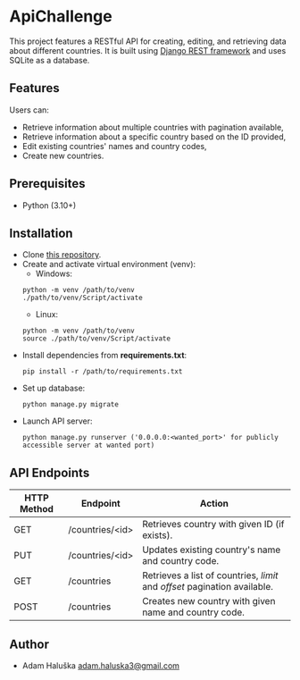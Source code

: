 # ApiChallenge
This project features a RESTful API for creating, editing, and retrieving data about different countries. It is built using [Django REST framework](https://www.django-rest-framework.org/) and uses SQLite as a database.

## Features
Users can:
- Retrieve information about multiple countries with pagination available,
- Retrieve information about a specific country based on the ID provided,
- Edit existing countries' names and country codes,
- Create new countries.

## Prerequisites
- Python (3.10+)

## Installation
- Clone [this repository](https://github.com/adamhaluska3/API_Challenge).
- Create and activate virtual environment (venv):
    - Windows: 
    ```
    python -m venv /path/to/venv
    ./path/to/venv/Script/activate
    ```
    - Linux:
    ```
    python -m venv /path/to/venv
    source ./path/to/venv/Script/activate
    ```
- Install dependencies from **requirements.txt**:
    ```
    pip install -r /path/to/requirements.txt
    ```
- Set up database:
    ```
    python manage.py migrate
    ```
- Launch API server:
    ```
    python manage.py runserver ('0.0.0.0:<wanted_port>' for publicly accessible server at wanted port)
    ```

## API Endpoints
| HTTP Method | Endpoint | Action |
| --- | --- | --- |
| GET | /countries/\<id> | Retrieves country with given ID (if exists). |
| PUT | /countries/\<id> | Updates existing country's name and country code. |
| GET | /countries | Retrieves a list of countries, _*limit*_ and _*offset*_ pagination available. |
| POST | /countries | Creates new country with given name and country code. |

## Author
- Adam Haluška <adam.haluska3@gmail.com>